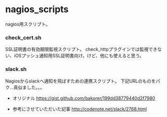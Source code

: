 # nagios_scripts
nagios用スクリプト。


### check_cert.sh
SSL証明書の有効期限監視スクリプト。
check_httpプラグインでは監視できない、iOSプッシュ通知用SSL証明書向け。けど、他にも使えると思う。


### slack.sh
Nagiosからslackへ通知を飛ばすための連携スクリプト。
下記URLのものをパク…真似ました。。。

* オリジナル
https://gist.github.com/bakorer/199dd38779440d2f7980

* 参考にさせていただいた記事
http://codenote.net/slack/2768.html
